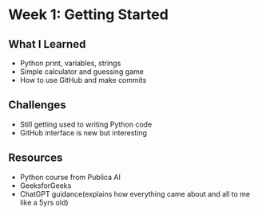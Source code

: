 # Week 1: Getting Started

## What I Learned
- Python print, variables, strings
- Simple calculator and guessing game
- How to use GitHub and make commits

## Challenges
- Still getting used to writing Python code
- GitHub interface is new but interesting

##  Resources
- Python course from Publica AI
- GeeksforGeeks
- ChatGPT guidance(explains how everything came about and all to me like a 5yrs old)
  
